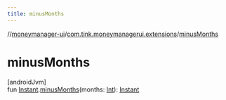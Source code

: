 ```yaml
---
title: minusMonths
---
```

//[moneymanager-ui](../../index.html)/[com.tink.moneymanagerui.extensions](index.html)/[minusMonths](minus-months.html)



# minusMonths



[androidJvm]\
fun [Instant](https://developer.android.com/reference/kotlin/java/time/Instant.html).[minusMonths](minus-months.html)(months: [Int](https://kotlinlang.org/api/latest/jvm/stdlib/kotlin/-int/index.html)): [Instant](https://developer.android.com/reference/kotlin/java/time/Instant.html)




